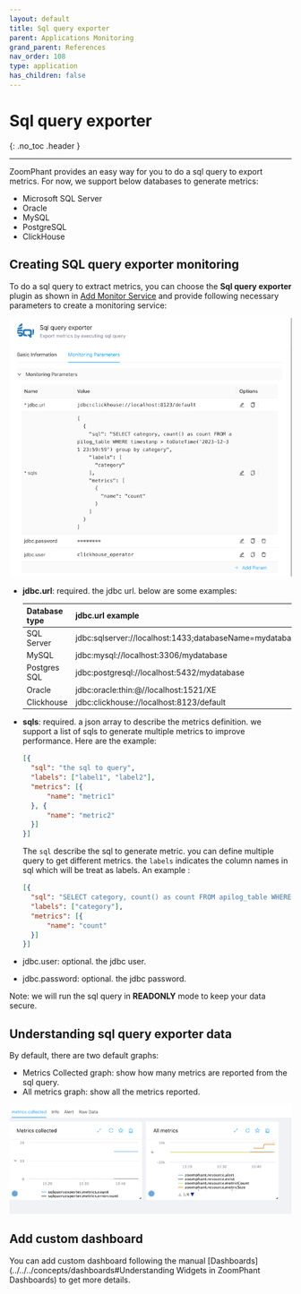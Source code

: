 ```yaml
---
layout: default
title: Sql query exporter
parent: Applications Monitoring
grand_parent: References
nav_order: 108
type: application
has_children: false
---
```


# Sql query exporter
{: .no_toc .header }

----
ZoomPhant provides an easy way for you to do a sql query to export metrics. For now, we support below databases to generate metrics:
-   Microsoft SQL Server
-   Oracle
-   MySQL
-   PostgreSQL
-   ClickHouse

## Creating SQL query exporter monitoring

To do a sql query to extract metrics, you can choose the **Sql query exporter** plugin as shown in  [Add Monitor Service](../../01_service/) and provide following necessary parameters to create a monitoring service:

![image-20240528140830248](image-20240528140830248.png)

* **jdbc.url**: required. the jdbc url. below are some examples:

  | Database type | jdbc.url example                                             |
  | ------------- | ------------------------------------------------------------ |
  | SQL Server    | jdbc:sqlserver://localhost:1433;databaseName=mydatabase;user=myuser;password=mypassword |
  | MySQL         | jdbc:mysql://localhost:3306/mydatabase                       |
  | Postgres SQL  | jdbc:postgresql://localhost:5432/mydatabase                  |
  | Oracle        | jdbc:oracle:thin:@//localhost:1521/XE                        |
  | Clickhouse    | jdbc:clickhouse://localhost:8123/default                     |

  

* **sqls**: required. a json array to describe the metrics definition. we support a list of sqls to generate multiple metrics to improve performance. Here are the example:

  ```json
  [{
  	"sql": "the sql to query",
  	"labels": ["label1", "label2"],
  	"metrics": [{
  		"name": "metric1"
  	}, {
  		"name": "metric2"
  	}]
  }]
  ```

  The `sql` describe the sql to generate metric. you can define multiple query to get different metrics. the `labels` indicates the column names in sql which will be treat as labels. An example :

  ```json
  [{
  	"sql": "SELECT category, count() as count FROM apilog_table WHERE timestamp > toDateTime('2023-12-31 23:59:59') group by category",
  	"labels": ["category"],
  	"metrics": [{
  		"name": "count"
  	}]
  }]
  ```

  

* jdbc.user: optional. the jdbc user.

* jdbc.password: optional. the jdbc password.

Note: we will run the sql query in **READONLY** mode to keep your data secure.



## Understanding sql query exporter data

By default, there are two default graphs:

- Metrics Collected graph: show how many metrics are reported from the sql query.
- All metrics graph: show all the metrics reported.

![image-20240528134724176](image-20240528134724176.png)

## Add custom dashboard

You can add custom dashboard following the manual [Dashboards](../../../concepts/dashboards#Understanding Widgets in ZoomPhant Dashboards) to get more details.

